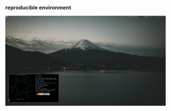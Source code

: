 ### reproducible environment

![Screenshot](https://github.com/simojo/env/blob/master/screenshot.png)
